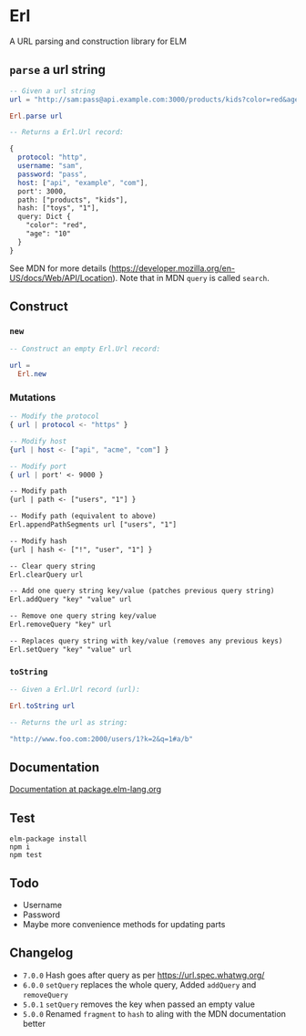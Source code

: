 # Erl

A URL parsing and construction library for ELM

## `parse` a url string

```elm
-- Given a url string
url = "http://sam:pass@api.example.com:3000/products/kids?color=red&age=10#toys/1"

Erl.parse url 

-- Returns a Erl.Url record:

{
  protocol: "http",
  username: "sam",
  password: "pass",
  host: ["api", "example", "com"],
  port': 3000,
  path: ["products", "kids"],
  hash: ["toys", "1"],
  query: Dict {
    "color": "red",
    "age": "10"
  }
}
```

See MDN for more details (https://developer.mozilla.org/en-US/docs/Web/API/Location). Note that in MDN `query` is called `search`.

## Construct

### `new`

```elm
-- Construct an empty Erl.Url record:

url = 
  Erl.new
```

### Mutations

```elm
-- Modify the protocol
{ url | protocol <- "https" }

-- Modify host
{url | host <- ["api", "acme", "com"] }

-- Modify port
{ url | port' <- 9000 }

-- Modify path
{url | path <- ["users", "1"] }

-- Modify path (equivalent to above)
Erl.appendPathSegments url ["users", "1"]

-- Modify hash
{url | hash <- ["!", "user", "1"] }

-- Clear query string
Erl.clearQuery url

-- Add one query string key/value (patches previous query string)
Erl.addQuery "key" "value" url

-- Remove one query string key/value
Erl.removeQuery "key" url

-- Replaces query string with key/value (removes any previous keys)
Erl.setQuery "key" "value" url
```

### `toString`

```elm
-- Given a Erl.Url record (url):

Erl.toString url 

-- Returns the url as string:

"http://www.foo.com:2000/users/1?k=2&q=1#a/b"
```

## Documentation

[Documentation at package.elm-lang.org](http://package.elm-lang.org/packages/sporto/erl/latest/Erl)

## Test

```
elm-package install
npm i
npm test
```

## Todo

- Username
- Password
- Maybe more convenience methods for updating parts

## Changelog

- `7.0.0` Hash goes after query as per https://url.spec.whatwg.org/
- `6.0.0` `setQuery` replaces the whole query, Added `addQuery` and `removeQuery`
- `5.0.1` `setQuery` removes the key when passed an empty value
- `5.0.0` Renamed `fragment` to `hash` to aling with the MDN documentation better
